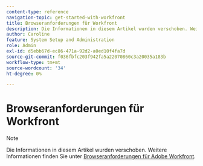 ```yaml
---
content-type: reference
navigation-topic: get-started-with-workfront
title: Browseranforderungen für Workfront
description: Die Informationen in diesem Artikel wurden verschoben. Weitere Informationen finden Sie unter Browseranforderungen für Adobe Workfront .
author: Caroline
feature: System Setup and Administration
role: Admin
exl-id: d5ebb67d-ec86-471a-92d2-a0ed10f4fa7d
source-git-commit: f036fbfc203f942fa5a22070860c3a20035a183b
workflow-type: tm+mt
source-wordcount: '34'
ht-degree: 0%

---
```


# Browseranforderungen für Workfront

>[!NOTE]
>
>Die Informationen in diesem Artikel wurden verschoben. Weitere Informationen finden Sie unter [Browseranforderungen für Adobe Workfront](../../workfront-basics/workfront-browser-requirements.md).

